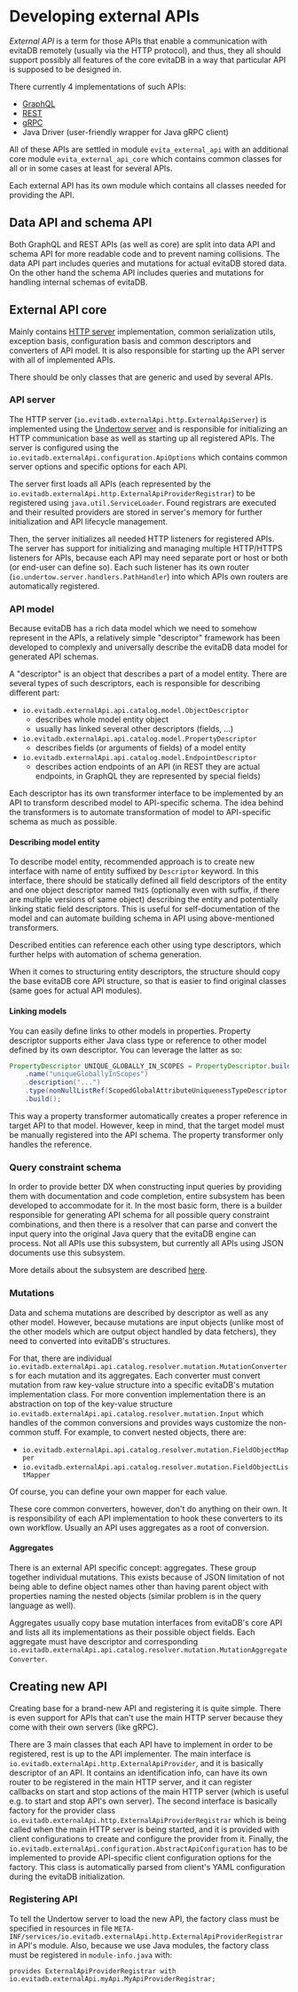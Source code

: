 # Developing external APIs

_External API_ is a term for those APIs that enable a communication with evitaDB remotely (usually via the HTTP protocol),
and thus, they all should support possibly all features of the core evitaDB in a way that particular API is supposed to be designed in.

There currently 4 implementations of such APIs:

- [GraphQL](graphql-api.md)
- [REST](rest-api.md)
- [gRPC](grpc-api.md)
- Java Driver (user-friendly wrapper for Java gRPC client)

All of these APIs are settled in module `evita_external_api` with an additional core module `evita_external_api_core` which
contains common classes for all or in some cases at least for several APIs.

Each external API has its own module which contains all classes needed for providing the API.

## Data API and schema API

Both GraphQL and REST APIs (as well as core) are split into data API and schema API for more readable code and to
prevent naming collisions. The data API part includes queries and mutations for actual evitaDB stored data.
On the other hand the schema API includes queries and mutations for handling internal schemas of evitaDB.

## External API core

Mainly contains [HTTP server](#api-server) implementation, common serialization utils, exception basis,
configuration basis and common descriptors and converters of API model.
It is also responsible for starting up the API server with all of implemented APIs.

There should be only classes that are generic and used by several APIs.

### API server

The HTTP server (`io.evitadb.externalApi.http.ExternalApiServer`) is implemented using the
[Undertow server](https://undertow.io/documentation.html) and is responsible
for initializing an HTTP communication base as well as starting up all registered APIs. The server is configured
using the `io.evitadb.externalApi.configuration.ApiOptions` which contains common server options and specific options
for each API.

The server first loads all APIs (each represented by the `io.evitadb.externalApi.http.ExternalApiProviderRegistrar`)
to be registered using `java.util.ServiceLoader`. Found registrars are executed and their resulted providers are
stored in server's memory for further initialization and API lifecycle management.

Then, the server initializes all needed HTTP listeners for registered APIs. The server has support for initializing and
managing multiple HTTP/HTTPS listeners for APIs, because each API may
need separate port or host or both (or end-user can define so). Each such listener has its own router
(`io.undertow.server.handlers.PathHandler`) into which APIs own routers are automatically registered.

### API model

Because evitaDB has a rich data model which we need to somehow represent in the APIs, a relatively simple "descriptor" framework
has been developed to complexly and universally describe the evitaDB data model for generated API schemas.

A "descriptor" is an object that describes a part of a model entity. There are several types of such descriptors, each
is responsible for describing different part:

- `io.evitadb.externalApi.api.catalog.model.ObjectDescriptor`
  - describes whole model entity object
  - usually has linked several other descriptors (fields, ...)
- `io.evitadb.externalApi.api.catalog.model.PropertyDescriptor`
  - describes fields (or arguments of fields) of a model entity
- `io.evitadb.externalApi.api.catalog.model.EndpointDescriptor`
  - describes action endpoints of an API (in REST they are actual endpoints, in GraphQL they are represented by special fields)

Each descriptor has its own transformer interface to be implemented by an API to transform described model to API-specific
schema. The idea behind the transformers is to automate transformation of model to API-specific schema as much as possible.

#### Describing model entity

To describe model entity, recommended approach is to create new interface with name of entity suffixed by `Descriptor` keyword.
In this interface, there should be statically defined all field descriptors of the entity and one object descriptor
named `THIS` (optionally even with suffix, if there are multiple versions of same object) describing the entity
and potentially linking static field descriptors. This is useful for self-documentation of the model and can automate
building schema in API using above-mentioned transformers.

Described entities can reference each other using type descriptors, which further helps with automation of schema generation.

When it comes to structuring entity descriptors, the structure should copy the base evitaDB core API structure, so that is
easier to find original classes (same goes for actual API modules).

#### Linking models

You can easily define links to other models in properties. Property descriptor supports either Java class type or
reference to other model defined by its own descriptor. You can leverage the latter as so:

```java
PropertyDescriptor UNIQUE_GLOBALLY_IN_SCOPES = PropertyDescriptor.builder()
	.name("uniqueGloballyInScopes")
	.description("...")
	.type(nonNullListRef(ScopedGlobalAttributeUniquenessTypeDescriptor.THIS))
	.build();
```

This way a property transformer automatically creates a proper reference in target API to that model.
However, keep in mind, that the target model must be manually registered into the API schema. The property transformer
only handles the reference.

### Query constraint schema

In order to provide better DX when constructing input queries by providing them with documentation and code completion,
entire subsystem has been developed to accommodate for it. In the most basic form, there is
a builder responsible for generating API schema for all possible query constraint combinations, and then there is
a resolver that can parse and convert the input query into the original Java query that the evitaDB engine can process.
Not all APIs use this subsystem, but currently all APIs using JSON documents use this subsystem.

More details about the subsystem are described [here](/documentation/developer/external-api/constraint-schema-api-subsystem.md).

### Mutations

Data and schema mutations are described by descriptor as well as any other model. However, because mutations are
input objects (unlike most of the other models which are output object handled by data fetchers), they need to converted
into evitaDB's structures.

For that, there are individual `io.evitadb.externalApi.api.catalog.resolver.mutation.MutationConverter`s for each mutation
and its aggregates. Each converter must convert mutation from raw key-value structure into a specific evitaDB's mutation
implementation class. For more convention implementation there is an abstraction on top of the key-value structure
`io.evitadb.externalApi.api.catalog.resolver.mutation.Input` which handles of the common conversions and provides
ways customize the non-common stuff. For example, to convert nested objects, there are:

- `io.evitadb.externalApi.api.catalog.resolver.mutation.FieldObjectMapper`
- `io.evitadb.externalApi.api.catalog.resolver.mutation.FieldObjectListMapper`

Of course, you can define your own mapper for each value.

These core common converters, however, don't do anything on their own. It is responsibility of each API implementation
to hook these converters to its own workflow. Usually an API uses aggregates as a root of conversion.

#### Aggregates

There is an external API specific concept: aggregates. These group together individual mutations. This exists because
of JSON limitation of not being able to define object names other than having parent object with properties naming the
nested objects (similar problem is in the query language as well).

Aggregates usually copy base mutation interfaces from evitaDB's core API and lists all its implementations as their
possible object fields. Each aggregate must have descriptor and corresponding
`io.evitadb.externalApi.api.catalog.resolver.mutation.MutationAggregateConverter`.

## Creating new API

Creating base for a brand-new API and registering it is quite simple. There is even support for APIs that can't use
the main HTTP server because they come with their own servers (like gRPC).

There are 3 main classes that each API have to implement in order to be registered, rest is up to the API implementer.
The main interface is `io.evitadb.externalApi.http.ExternalApiProvider`, and it is basically descriptor of an API. It contains
an identification info, can have its own router to be registered in the main HTTP server, and it can register callbacks
on start and stop actions of the main HTTP server (which is useful e.g. to start and stop API's own server).
The second interface is basically factory for the provider class `io.evitadb.externalApi.http.ExternalApiProviderRegistrar`
which is being called when the main HTTP server is being started, and it is provided with client configurations to create
and configure the provider from it.
Finally, the `io.evitadb.externalApi.configuration.AbstractApiConfiguration` has to be implemented to provide
API-specific client configuration options for the factory. This class is automatically parsed from
client's YAML configuration during the evitaDB initialization.

### Registering API

To tell the Undertow server to load the new API, the factory class must be specified in resources in file
`META-INF/services/io.evitadb.externalApi.http.ExternalApiProviderRegistrar` in API's module. Also, because we use
Java modules, the factory class must be registered in `module-info.java` with:

```
provides ExternalApiProviderRegistrar with io.evitadb.externalApi.myApi.MyApiProviderRegistrar;
```